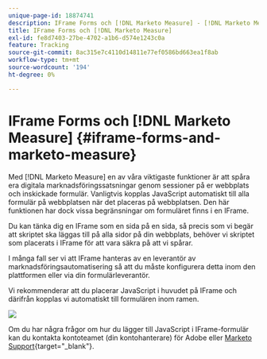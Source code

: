 ```yaml
---
unique-page-id: 18874741
description: IFrame Forms och [!DNL Marketo Measure] - [!DNL Marketo Measure] - Produktdokumentation
title: IFrame Forms och [!DNL Marketo Measure]
exl-id: fe8d7403-27be-4702-a1b6-d574e1243c0a
feature: Tracking
source-git-commit: 8ac315e7c4110d14811e77ef0586bd663ea1f8ab
workflow-type: tm+mt
source-wordcount: '194'
ht-degree: 0%

---
```


# IFrame Forms och [!DNL Marketo Measure] {#iframe-forms-and-marketo-measure}

Med [!DNL Marketo Measure] en av våra viktigaste funktioner är att spåra era digitala marknadsföringssatsningar genom sessioner på er webbplats och inskickade formulär. Vanligtvis kopplas JavaScript automatiskt till alla formulär på webbplatsen när det placeras på webbplatsen. Den här funktionen har dock vissa begränsningar om formuläret finns i en IFrame.

Du kan tänka dig en IFrame som en sida på en sida, så precis som vi begär att skriptet ska läggas till på alla sidor på din webbplats, behöver vi skriptet som placerats i IFrame för att vara säkra på att vi spårar.

I många fall ser vi att IFrame hanteras av en leverantör av marknadsföringsautomatisering så att du måste konfigurera detta inom den plattformen eller via din formulärleverantör.

Vi rekommenderar att du placerar JavaScript i huvudet på IFrame och därifrån kopplas vi automatiskt till formulären inom ramen.

![](assets/1-1.png)

Om du har några frågor om hur du lägger till JavaScript i IFrame-formulär kan du kontakta kontoteamet (din kontohanterare) för Adobe eller [Marketo Support](https://nation.marketo.com/t5/support/ct-p/Support){target="_blank"}.
